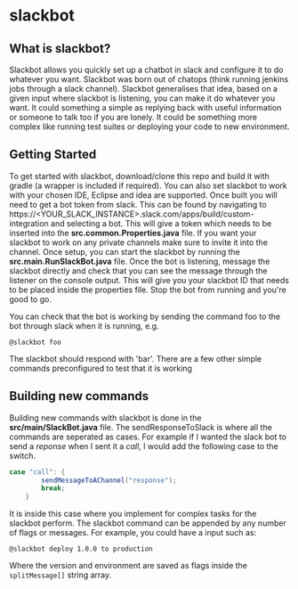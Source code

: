 # slackbot

## What is slackbot?

Slackbot allows you quickly set up a chatbot in slack and configure it to do whatever you want. 
Slackbot was born out of chatops (think running jenkins jobs through a slack channel). 
Slackbot generalises that idea, based on a given input where slackbot is listening, you can make it do whatever you want.
It could something a simple as replying back with useful information or someone to talk too if you are lonely.
It could be something more complex like running test suites or deploying your code to new environment. 

## Getting Started
To get started with slackbot, download/clone this repo and build it with gradle (a wrapper is included if required). You can also set slackbot to work with your chosen IDE, Eclipse and idea are supported. Once built you will need to get a bot token from slack. This can be found by navigating to https://<YOUR_SLACK_INSTANCE>.slack.com/apps/build/custom-integration and selecting a bot. This will give a token which needs to be inserted into the **src.common.Properties.java** file. If you want your slackbot to work on any private channels make sure to invite it into the channel. Once setup, you can start the slackbot by running the **src.main.RunSlackBot.java** file. Once the bot is listening, message the slackbot directly and check that you can see the message through the listener on the console output. This will give you your slackbot ID that needs to be placed inside the properties file. Stop the bot from running and you're good to go.  

You can check that the bot is working by sending the command foo to the bot through slack when it is running, e.g. 
```
@slackbot foo
```

The slackbot should respond with 'bar'. There are a few other simple commands preconfigured to test that it is working

## Building new commands
Building new commands with slackbot is done in the **src/main/SlackBot.java** file. The sendResponseToSlack is where all the commands are seperated as cases. For example if I wanted the slack bot to send a *reponse* when I sent it a *call*, I would add the following case to the switch.

```java
case "call": {
	    sendMessageToAChannel("response");
	    break;
	}
```

It is inside this case where you implement for complex tasks for the slackbot perform. The slackbot command can be appended by any number of flags or messages. For example, you could have a input such as:

```
@slackbot deploy 1.0.0 to production
```
Where the version and environment are saved as flags inside the ```splitMessage[]``` string array. 